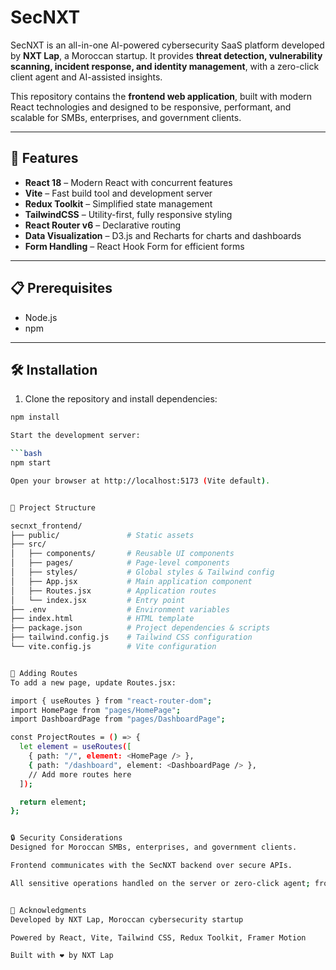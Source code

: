 # SecNXT

SecNXT is an all-in-one AI-powered cybersecurity SaaS platform developed by **NXT Lap**, a Moroccan startup. It provides **threat detection, vulnerability scanning, incident response, and identity management**, with a zero-click client agent and AI-assisted insights.

This repository contains the **frontend web application**, built with modern React technologies and designed to be responsive, performant, and scalable for SMBs, enterprises, and government clients.

---

## 🚀 Features

- **React 18** – Modern React with concurrent features
- **Vite** – Fast build tool and development server
- **Redux Toolkit** – Simplified state management
- **TailwindCSS** – Utility-first, fully responsive styling
- **React Router v6** – Declarative routing
- **Data Visualization** – D3.js and Recharts for charts and dashboards
- **Form Handling** – React Hook Form for efficient forms

---

## 📋 Prerequisites

- Node.js 
- npm 

---

## 🛠️ Installation

1. Clone the repository and install dependencies:

```bash
npm install

Start the development server:

```bash
npm start

Open your browser at http://localhost:5173 (Vite default).


📁 Project Structure

secnxt_frontend/
├── public/               # Static assets
├── src/
│   ├── components/       # Reusable UI components
│   ├── pages/            # Page-level components
│   ├── styles/           # Global styles & Tailwind config
│   ├── App.jsx           # Main application component
│   ├── Routes.jsx        # Application routes
│   └── index.jsx         # Entry point
├── .env                  # Environment variables
├── index.html            # HTML template
├── package.json          # Project dependencies & scripts
├── tailwind.config.js    # Tailwind CSS configuration
└── vite.config.js        # Vite configuration


🧩 Adding Routes
To add a new page, update Routes.jsx:

import { useRoutes } from "react-router-dom";
import HomePage from "pages/HomePage";
import DashboardPage from "pages/DashboardPage";

const ProjectRoutes = () => {
  let element = useRoutes([
    { path: "/", element: <HomePage /> },
    { path: "/dashboard", element: <DashboardPage /> },
    // Add more routes here
  ]);

  return element;
};


🔒 Security Considerations
Designed for Moroccan SMBs, enterprises, and government clients.

Frontend communicates with the SecNXT backend over secure APIs.

All sensitive operations handled on the server or zero-click agent; frontend only handles visualization and interactions.


🙏 Acknowledgments
Developed by NXT Lap, Moroccan cybersecurity startup

Powered by React, Vite, Tailwind CSS, Redux Toolkit, Framer Motion

Built with ❤️ by NXT Lap
